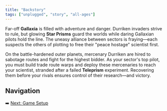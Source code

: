 ```yaml
---
title: "Backstory"
tags: ["unplugged", "story", "all-ages"]
---
```


Far-off **Gallaxia** is filled with adventure and danger. Durriken invaders strive to rule, but glowing **Star Prisms** guard the worlds while daring Gallaxian pilots hold the line. The uneasy alliance between sectors is fraying—each suspects the others of plotting to free their "peace hostage" scientist first.

On the battle-hardened outer planets, mercenary Durriken are hired to sabotage routes and fight for the highest bidder. As your sector's top pilot, you must build trade route warps and deploy these mercenaries to reach your scientist, stranded after a failed **Teleprism** experiment. Recovering them before your rivals ensures control of their research—and victory.



## Navigation

➡️ [Next: Game Setup](/pilots_of_gallaxia/game_setup)
